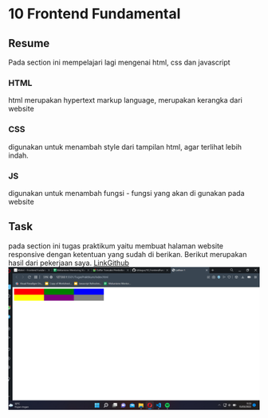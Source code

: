 # 10 Frontend Fundamental

## Resume
Pada section ini mempelajari lagi mengenai html, css dan javascript

### HTML
html merupakan hypertext markup language, merupakan kerangka dari website

### CSS
digunakan untuk menambah style dari tampilan html, agar terlihat lebih indah.

### JS
digunakan untuk menambah fungsi - fungsi yang akan di gunakan pada website

## Task
pada section ini tugas praktikum yaitu membuat halaman website responsive dengan ketentuan yang sudah di berikan. Berikut merupakan hasil dari pekerjaan saya.
[LinkGithub](https://github.com/rizkiagus/10_FrontendFundamental/tree/latihan-materi-1)
![Responsive](screenshots/ss.png)